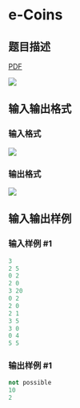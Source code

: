 # e-Coins

## 题目描述

[problemUrl]: https://uva.onlinejudge.org/index.php?option=com_onlinejudge&Itemid=8&category=15&page=show_problem&problem=1247

[PDF](https://uva.onlinejudge.org/external/103/p10306.pdf)

![](https://cdn.luogu.com.cn/upload/vjudge_pic/UVA10306/f064a98038c28e933e2d3612c3a1a363ca27847b.png)

## 输入输出格式

### 输入格式

![](https://cdn.luogu.com.cn/upload/vjudge_pic/UVA10306/d01abf5ff782facd3213ede0bac31a1b2375ef05.png)

### 输出格式

![](https://cdn.luogu.com.cn/upload/vjudge_pic/UVA10306/ac11216bfb8abd314fdb3b5aa1dd955ef1d649b8.png)

## 输入输出样例

### 输入样例 #1

```cpp
3
2 5
0 2
2 0
3 20
0 2
2 0
2 1
3 5
3 0
0 4
5 5
```


### 输出样例 #1

```cpp
not possible
10
2
```


